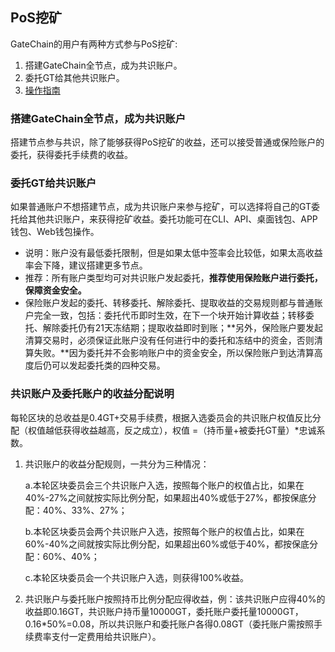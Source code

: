 ## PoS挖矿

GateChain的用户有两种方式参与PoS挖矿:

1. 搭建GateChain全节点，成为共识账户。
2. 委托GT给其他共识账户。
3. [操作指南](../developers/gatechain-pos.md)

### 搭建GateChain全节点，成为共识账户
搭建节点参与共识，除了能够获得PoS挖矿的收益，还可以接受普通或保险账户的委托，获得委托手续费的收益。


### 委托GT给共识账户

如果普通账户不想搭建节点，成为共识账户来参与挖矿，可以选择将自己的GT委托给其他共识账户，来获得挖矿收益。委托功能可在CLI、API、桌面钱包、APP钱包、Web钱包操作。

* 说明：账户没有最低委托限制，但是如果太低中签率会比较低，如果太高收益率会下降，建议搭建更多节点。
* 推荐：所有账户类型均可对共识账户发起委托，**推荐使用保险账户进行委托，保障资金安全。**
* 保险账户发起的委托、转移委托、解除委托、提取收益的交易规则都与普通账户完全一致，包括：委托代币即时生效，在下一个块开始计算收益；转移委托、解除委托仍有21天冻结期；提取收益即时到账；**另外，保险账户要发起清算交易时，必须保证此账户没有任何进行中的委托和冻结中的资金，否则清算失败。**因为委托并不会影响账户中的资金安全，所以保险账户到达清算高度后仍可以发起委托类的四种交易。 	 
### 共识账户及委托账户的收益分配说明

每轮区块的总收益是0.4GT+交易手续费，根据入选委员会的共识账户权值反比分配（权值越低获得收益越高，反之成立），权值 =（持币量+被委托GT量）*忠诚系数。

1. 共识账户的收益分配规则，一共分为三种情况：

	a.本轮区块委员会三个共识账户入选，按照每个账户的权值占比，如果在40%-27%之间就按实际比例分配，如果超出40%或低于27%，都按保底分配：40%、33%、27%；

	b.本轮区块委员会两个共识账户入选，按照每个账户的权值占比，如果在60%-40%之间就按实际比例分配，如果超出60%或低于40%，都按保底分配：60%、40%；
	
	c.本轮区块委员会一个共识账户入选，则获得100%收益。
	
2. 共识账户与委托账户按照持币比例分配应得收益，例：该共识账户应得40%的收益即0.16GT，共识账户持币量10000GT，委托账户委托量10000GT，0.16*50%=0.08，所以共识账户和委托账户各得0.08GT（委托账户需按照手续费率支付一定费用给共识账户）。




